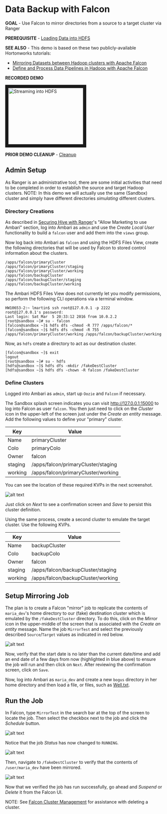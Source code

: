 # Data Backup with Falcon

**GOAL** - Use Falcon to mirror directories from a source to a target cluster 
via Ranger

**PREREQUISITE** - [Loading Data into HDFS](../hdfs/README.md)

**SEE ALSO** - This demo is based on these two publicly-available 
Hortonworks tutorials:

* [Mirroring Datasets between Hadoop clusters with Apache Falcon](http://hortonworks.com/hadoop-tutorial/mirroring-datasets-between-hadoop-clusters-with-apache-falcon/ "Mirroring Data with Falcon") 
* [Define and Process Data Pipelines in Hadoop with Apache Falcon](http://hortonworks.com/hadoop-tutorial/defining-processing-data-end-end-data-pipeline-apache-falcon/ "Data Pipeling with Falcon") 

**RECORDED DEMO**

<a href="http://www.youtube.com/watch?feature=player_embedded&v=ZUQp9PRqAKw" target="_blank"><img src="http://img.youtube.com/vi/ZUQp9PRqAKw/0.jpg" 
alt="Streaming into HDFS" width="240" height="180" border="10" /></a>

**PRIOR DEMO CLEANUP** - [Cleanup](./CleanUp.md)

## Admin Setup

As Ranger is an administrative tool, there are some initial activities that
need to be completed in order to establish the source and target Hadoop 
clusters.  NOTE: In this demo we will actually use the same (Sandbox) cluster
and simply have different directories _simulating_ different clusters.

### Directory Creations

As described in [Securing Hive with Ranger](../ranger/README.md)'s "Allow
Marketing to use Ambari" section, log into Ambari as `admin` and use the
_Create Local User_ functionality to build a `falcon` user and add them into
the `views` group.

Now log back into Ambari as `falcon` and using the HDFS Files View, create
the following directories that will be used by Falcon to stored control 
information about the clusters.

```
/apps/falcon/primaryCluster
/apps/falcon/primaryCluster/staging
/apps/falcon/primaryCluster/working
/apps/falcon/backupCluster
/apps/falcon/backupCluster/staging
/apps/falcon/backupCluster/working
```

The Ambari HDFS Files View does not currently let you modify permissions, so
perform the following CLI operations via a terminal window.

```
HW10653-2:~ lmartin$ ssh root@127.0.0.1 -p 2222
root@127.0.0.1's password: 
Last login: Sat Mar  5 20:33:12 2016 from 10.0.2.2
[root@sandbox ~]# su - falcon
[falcon@sandbox ~]$ hdfs dfs -chmod -R 777 /apps/falcon/*
[falcon@sandbox ~]$ hdfs dfs -chmod -R 755 /apps/falcon/primaryCluster/working /apps/falcon/backupCluster/working
```

Now, as `hdfs` create a directory to act as our destination cluster.

```
[falcon@sandbox ~]$ exit
logout
[root@sandbox ~]# su - hdfs
[hdfs@sandbox ~]$ hdfs dfs -mkdir /fakeDestCluster
[hdfs@sandbox ~]$ hdfs dfs -chown -R falcon /fakeDestCluster
```

### Define Clusters

Logged into Ambari as `admin`, start up `Oozie` and `Falcon` if necessary.

The Sandbox splash screen indicates you can visit <http://127.0.0.1:15000> 
to log into Falcon as user `falcon`.  You then just need to click on the 
_Cluster_ icon in the upper-left of the screen just under the _Create an 
entity_ message.  Add the following values to define your "primary" cluster.

Key | Value
--- | ---
Name|primaryCluster
Colo|primaryColo
Owner|falcon
staging|/apps/falcon/primaryCluster/staging
working|/apps/falcon/primaryCluster/working

You can see the location of these required KVPs in the next screenshot.

![alt text](./images/PrimaryClusterConfig.png "primary cluster config")

Just click on _Next_ to see a confirmation screen and _Save_ to persist
this cluster definition.

Using the same process, create a second cluster to emulate the target
cluster.  Use the following KVPs.

Key | Value
--- | ---
Name|backupCluster
Colo|backupColo
Owner|falcon
staging|/apps/falcon/backupCluster/staging
working|/apps/falcon/backupCluster/working

## Setup Mirroring Job

The plan is to create a Falcon "mirror" job to replicate the contents of
`maria_dev`'s home directory to our (fake) destination cluster which is 
emulated by the `/fakeDestCluster` directory.  To do this, click on the 
_Mirror_ icon in the upper-middle of the screen that is associated with 
the _Create an entity_ message.  Name the job `MirrorTest` and select the
previously described `Source`/`Target` values as indicated in red below.

![alt text](./images/MirrorJob.png "mirror job config")

Now, verify that the start date is no later than the current date/time 
and add an end date of a few days from now (highlighted in blue above) 
to ensure the job will run and then click on `Next`.  After reviewing 
the confirmation screen, click on `Save`.

Now, log into Ambari as `maria_dev` and create a new `bogus` directory in
her home directory and then load a file, or files, such as [Well.txt](./Well.txt).

## Run the Job

In Falcon, type `MirrorTest` in the search bar at the top of the screen
to locate the job.  Then select the checkbox next to the job and click
the _Schedule_ button.

![alt text](./images/Search.png "find the job")

Notice that the job _Status_ has now changed to `RUNNING`.

![alt text](./images/Running.png "job running")

Then, navigate to `/fakeDestCluster` to verify that the contents of 
`/user/maria_dev` have been mirrored.

![alt text](./images/FilePreview.png "job running")

Now that we verified the job has run successfully, go ahead and _Suspend_
or _Delete_ it from the Falcon UI.

NOTE: See [Falcon Cluster Management](ClusterManagement.md) for assistance
with deleting a cluster.